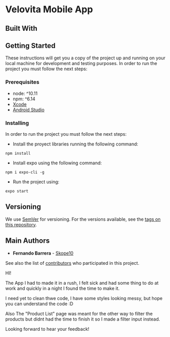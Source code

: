 # Velovita Mobile App

## Built With



## Getting Started

These instructions will get you a copy of the project up and running on your local machine for development and testing purposes.
In order to run the project you must follow the next steps:

### Prerequisites

* node: ^10.11
* npm: ^6.14
* [Xcode](https://docs.expo.io/workflow/ios-simulator/)
* [Android Studio](https://docs.expo.io/workflow/android-studio-emulator/)

### Installing

In order to run the project you must follow the next steps:

* Install the proyect libraries running the following command:
```
npm install
```

* Install expo using the following command:
```
npm i expo-cli -g
```

* Run the project using:
```
expo start
```

## Versioning

We use [SemVer](http://semver.org/) for versioning. For the versions available, see the [tags on this repository](https://github.com/vionicinc/velovita-mobile-app/tags). 

## Main Authors

* **Fernando Barrera** - [Skope10](https://github.com/Skope10)

See also the list of [contributors](https://github.com/vionicinc/velovita-mobile-app/contributors) who participated in this project.


HI!

The App I had to made it in a rush, I felt sick and had some thing to do at work and quickly in a night I found the time to make it.

I need yet to clean thwe code, I have some styles looking messy, but hope you can  understand the code :D

Also The "Product List" page was meant for the other way to filter the products but didnt had the time to finish it so I made a filter input instead.

Looking forward to hear your feedback!
